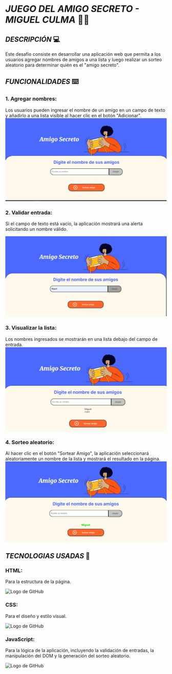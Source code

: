 # _JUEGO DEL AMIGO SECRETO - MIGUEL CULMA_ :frowning_man:

##  _DESCRIPCIÓN_ :computer:


Este desafío consiste en desarrollar una aplicación web que permita a los usuarios agregar nombres de amigos a una lista y luego realizar un sorteo aleatorio para determinar quién es el "amigo secreto". 


## _FUNCIONALIDADES_ :keyboard:

### 1. __Agregar nombres:__ 
Los usuarios pueden ingresar el nombre de un amigo en un campo de texto y añadirlo a una lista visible al hacer clic en el botón "Adicionar".
![Inicio](/assets/Inicio.png)

### 2. __Validar entrada:__ 
Si el campo de texto está vacío, la aplicación mostrará una alerta solicitando un nombre válido.

![Nombres](/assets/nombre.png)

### 3. __Visualizar la lista:__ 
Los nombres ingresados se mostrarán en una lista debajo del campo de entrada.
![Visualizar](/assets/lista.png)

### 4. __Sorteo aleatorio:__ 
Al hacer clic en el botón "Sortear Amigo", la aplicación seleccionará aleatoriamente un nombre de la lista y mostrará el resultado en la página.
![sorteo](/assets/Resultado.png) 

## _TECNOLOGIAS USADAS_ :blue_book: 

### HTML: 
Para la estructura de la página.

<img src="https://upload.wikimedia.org/wikipedia/commons/thumb/6/61/HTML5_logo_and_wordmark.svg/512px-HTML5_logo_and_wordmark.svg.png" alt="Logo de GitHub" width="150" height="100">


### CSS: 
Para el diseño y estilo visual.

<img src="https://logospng.org/download/css-3/logo-css-3-1536.png" alt="Logo de GitHub" width="100" height="100">

### JavaScript: 
Para la lógica de la aplicación, incluyendo la validación de entradas, la manipulación del DOM y la generación del sorteo aleatorio.

<img src="https://logos-world.net/wp-content/uploads/2023/02/JavaScript-Emblem.png" alt="Logo de GitHub" width="100" height="100">